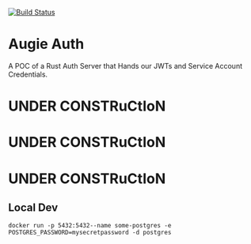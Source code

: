 [![Build Status](https://travis-ci.org/navicore/augie-auth.svg?branch=master)](https://travis-ci.org/navicore/augie-auth)

Augie Auth
======================

A POC of a Rust Auth Server that Hands our JWTs and Service Account Credentials.

# UNDER CONSTRuCtIoN
# UNDER CONSTRuCtIoN
# UNDER CONSTRuCtIoN


## Local Dev

```console
docker run -p 5432:5432--name some-postgres -e POSTGRES_PASSWORD=mysecretpassword -d postgres
```
